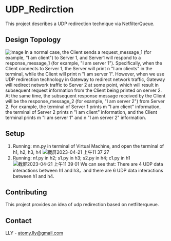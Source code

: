 # UDP_Redirction
This project describes a UDP redirection technique via NetfilterQueue.
## Design Topology
![image](https://user-images.githubusercontent.com/105418310/234156963-c9e6d2d5-277b-43df-938e-718be3527ea0.png)
In a normal case, the Client sends a request_message_1 (for example, "I am client") to Server 1, and Server1 will respond to a response_message_1 (for example, "I am server 1"). Specifically, when the Client connects to Server 1, the Server will print n "I am clients" in the terminal, while the Client will print n "I am server 1". However, when we use UDP redirection technology in Gateway to redirect network traffic, Gateway will redirect network traffic to Server 2 at some point, which will result in subsequent request information from the Client being printed on server 2. At the same time, the subsequent response message received by the Client will be the response_message_2 (for example, "I am server 2") from Server 2. For example, the terminal of Server 1 prints m "I am client" information, the terminal of Server 2 prints n "I am client" information, and the Client terminal prints m "I am server 1" and n "I am server 2" information.
## Setup
1. Running: mn.py in terminal of Virtual Machine, and open the terminal of h1, h2, h3, h4
![截屏2023-04-21 上午11 37 27](https://user-images.githubusercontent.com/105418310/233535166-0e3e01c0-9350-4a61-b502-2a016411ea9d.jpg)
2. Running: nf.py in h2; s1.py in h3; s2.py in h4; c1.py in h1
![截屏2023-04-21 上午11 39 01](https://user-images.githubusercontent.com/105418310/233535352-c67da04a-6409-4c99-a744-74755fcc4b68.jpg)
We can see that:  There are 4 UDP data interactions between h1 and h3，and there are 6 UDP data interactions between h1 and h4.
## Contributing
This project provides an idea of udp redirection based on netfilterqueue.
## Contact
LLY - atomy.lly@gmail.com
